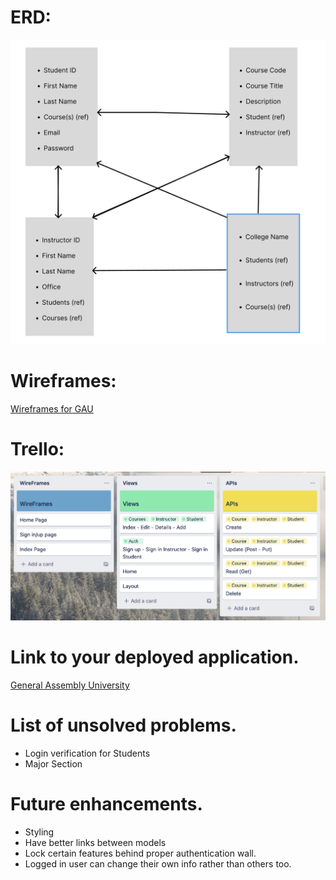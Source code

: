 # ERD:
![ERD](assets/ERD.png)
# Wireframes: 
[Wireframes for GAU](https://www.figma.com/file/qI4K9yGw3vIFlGvQwQeMxV/General-Assembly-University?node-id=1%3A4&t=DjuqyuTayRvB4EO9-0)
# Trello:
![Trello](assets/Trello.png)
# Link to your deployed application.
[General Assembly University](https://gaiters-anemone.cyclic.app/)
# List of unsolved problems.
* Login verification for Students
* Major Section

# Future enhancements.
* Styling
* Have better links between models
* Lock certain features behind proper authentication wall.
* Logged in user can change their own info rather than others too.
